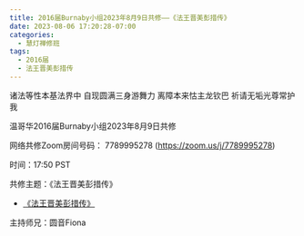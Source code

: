 ```yaml
---
title: 2016届Burnaby小组2023年8月9日共修——《法王晋美彭措传》
date: 2023-08-06 17:20:28-07:00
categories:
  - 慧灯禅修班
tags:
  - 2016届
  - 法王晋美彭措传
---
```

诸法等性本基法界中 自现圆满三身游舞力 离障本来怙主龙钦巴 祈请无垢光尊常护我

温哥华2016届Burnaby小组2023年8月9日共修

网络共修Zoom房间号码： 7789995278 (<https://zoom.us/j/7789995278>)

时间：17:50 PST

共修主题：《法王晋美彭措传》
* [《法王晋美彭措传》](https://s3.ap-northeast-1.wasabisys.com/hdcx/hdv/d/《法王晋美彭措传》.pdf)

主持师兄：圆音Fiona